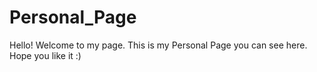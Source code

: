 # Personal_Page
Hello!
Welcome to my page. This is my Personal Page you can see here. 
Hope you like it :)

